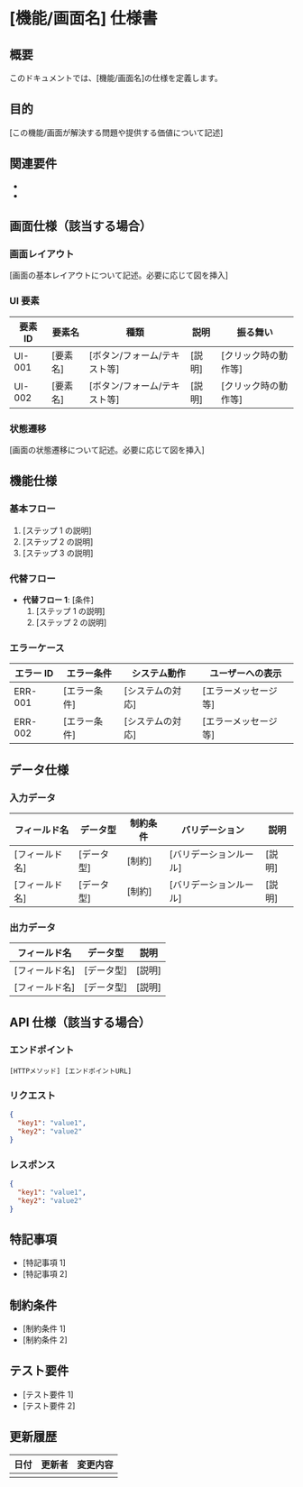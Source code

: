 # [機能/画面名] 仕様書

## 概要

このドキュメントでは、[機能/画面名]の仕様を定義します。

## 目的

[この機能/画面が解決する問題や提供する価値について記述]

## 関連要件

- [関連する要件 ID]: [要件の簡単な説明]
- [関連する要件 ID]: [要件の簡単な説明]

## 画面仕様（該当する場合）

### 画面レイアウト

[画面の基本レイアウトについて記述。必要に応じて図を挿入]

### UI 要素

| 要素 ID | 要素名   | 種類                         | 説明   | 振る舞い             |
| ------- | -------- | ---------------------------- | ------ | -------------------- |
| UI-001  | [要素名] | [ボタン/フォーム/テキスト等] | [説明] | [クリック時の動作等] |
| UI-002  | [要素名] | [ボタン/フォーム/テキスト等] | [説明] | [クリック時の動作等] |

### 状態遷移

[画面の状態遷移について記述。必要に応じて図を挿入]

## 機能仕様

### 基本フロー

1. [ステップ 1 の説明]
2. [ステップ 2 の説明]
3. [ステップ 3 の説明]

### 代替フロー

- **代替フロー 1**: [条件]
  1. [ステップ 1 の説明]
  2. [ステップ 2 の説明]

### エラーケース

| エラー ID | エラー条件   | システム動作     | ユーザーへの表示     |
| --------- | ------------ | ---------------- | -------------------- |
| ERR-001   | [エラー条件] | [システムの対応] | [エラーメッセージ等] |
| ERR-002   | [エラー条件] | [システムの対応] | [エラーメッセージ等] |

## データ仕様

### 入力データ

| フィールド名   | データ型   | 制約条件 | バリデーション         | 説明   |
| -------------- | ---------- | -------- | ---------------------- | ------ |
| [フィールド名] | [データ型] | [制約]   | [バリデーションルール] | [説明] |
| [フィールド名] | [データ型] | [制約]   | [バリデーションルール] | [説明] |

### 出力データ

| フィールド名   | データ型   | 説明   |
| -------------- | ---------- | ------ |
| [フィールド名] | [データ型] | [説明] |
| [フィールド名] | [データ型] | [説明] |

## API 仕様（該当する場合）

### エンドポイント

`[HTTPメソッド] [エンドポイントURL]`

### リクエスト

```json
{
  "key1": "value1",
  "key2": "value2"
}
```

### レスポンス

```json
{
  "key1": "value1",
  "key2": "value2"
}
```

## 特記事項

- [特記事項 1]
- [特記事項 2]

## 制約条件

- [制約条件 1]
- [制約条件 2]

## テスト要件

- [テスト要件 1]
- [テスト要件 2]

## 更新履歴

| 日付 | 更新者 | 変更内容 |
| ---- | ------ | -------- |
|      |        |          |
